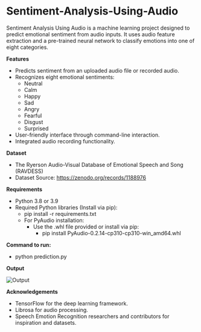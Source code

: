 # Sentiment-Analysis-Using-Audio

Sentiment Analysis Using Audio is a machine learning project designed to predict emotional sentiment from audio inputs. It uses audio feature extraction and a pre-trained neural network to classify emotions into one of eight categories.

**Features**
- Predicts sentiment from an uploaded audio file or recorded audio.
- Recognizes eight emotional sentiments:
  - Neutral
  - Calm
  - Happy
  - Sad
  - Angry
  - Fearful
  - Disgust
  - Surprised
- User-friendly interface through command-line interaction.
- Integrated audio recording functionality.

**Dataset**
- The Ryerson Audio-Visual Database of Emotional Speech and Song (RAVDESS)
- Dataset Source: https://zenodo.org/records/1188976

**Requirements**
- Python 3.8 or 3.9
- Required Python libraries (Install via pip):
  - pip install -r requirements.txt
  - For PyAudio installation:
    - Use the .whl file provided or install via pip:
      - pip install PyAudio-0.2.14-cp310-cp310-win_amd64.whl

**Command to run:**
- python prediction.py

**Output**

![Output](https://github.com/user-attachments/assets/b86e8e8c-5dc8-4075-8ecd-017e3c424131)

**Acknowledgements**
- TensorFlow for the deep learning framework.
- Librosa for audio processing.
- Speech Emotion Recognition researchers and contributors for inspiration and datasets.

